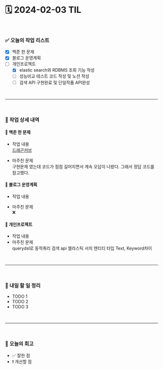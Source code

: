 # 🗓️ 2024-02-03 TIL

<br>

### ✅ 오늘의 작업 리스트  
- [x] 백준 한 문제 
- [x] 블로그 운영계획  
- [ ] 개인프로젝트
    - [x] elastic search와 RDBMS 조회 기능 작성
    - [ ] 성능비교 테스트 코드 작성 및 노션 작성
    - [ ] 검색 API 구현완료 및 단일작품 API완성

<br>

---

<br>

### 📌 작업 상세 내역  

#### 🔹 백준 한 문제
- 작업 내용<br>
[드래곤커브](https://www.acmicpc.net/problem/15685)

- 마주친 문제<br>
구현문제 였는데 코드가 점점 길어지면서 계속 오답이 나왔다. 그래서 정답 코드를 참고했다.

#### 🔹 블로그 운영계획  
- 작업 내용<br>

- 마주친 문제<br>
❌

#### 🔹 개인프로젝트
- 작업 내용<br>
- 마주친 문제<br>
querydsl로 동적쿼리 검색 api
엘라스틱 서치 엔티티 타입 Text, Keyword차이

<br>

---

<br>

### 🚀 내일 할 일 정리  

- TODO 1  
- TODO 2  
- TODO 3  

<br>

---

<br>

### 🧐 오늘의 회고  

- ✅ 잘한 점<br>
- ❗ 개선할 점<br> 



<br><br><br>